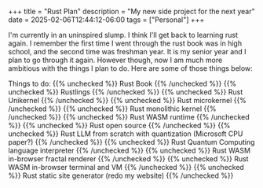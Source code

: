 +++
title = "Rust Plan"
description = "My new side project for the next year"
date = 2025-02-06T12:44:12-06:00
tags = ["Personal"]
+++

I'm currently in an uninspired slump. I think I'll get back to learning rust again. I remember the first time I went through the rust book was in high school, and the second time was freshman year. It is my senior year and I plan to go through it again. However though, now I am much more ambitious with the things I plan to do. Here are some of those things below:

Things to do:
{{% unchecked %}} Rust Book {{% /unchecked %}}
{{% unchecked %}} Rustlings {{% /unchecked %}}
{{% unchecked %}} Rust Unikernel {{% /unchecked %}}
{{% unchecked %}} Rust microkernel {{% /unchecked %}}
{{% unchecked %}} Rust monolithic kernel {{% /unchecked %}}
{{% unchecked %}} Rust WASM runtime {{% /unchecked %}}
{{% unchecked %}} Rust open source {{% /unchecked %}}
{{% unchecked %}} Rust LLM from scratch with quantization (Microsoft CPU paper?) {{% /unchecked %}}
{{% unchecked %}} Rust Quantum Computing language interpreter {{% /unchecked %}}
{{% unchecked %}} Rust WASM in-browser fractal renderer {{% /unchecked %}}
{{% unchecked %}} Rust WASM in-browser terminal and VM {{% /unchecked %}}
{{% unchecked %}} Rust static site generator (redo my website) {{% /unchecked %}}
